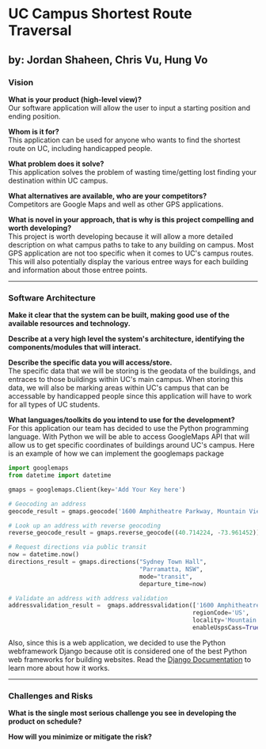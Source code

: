 # UC Campus Shortest Route Traversal
## by: Jordan Shaheen, Chris Vu, Hung Vo

### Vision
__What is your product (high-level view)?__<br>
Our software application will allow the user to input a starting position and ending position.

__Whom is it for?__<br>
This application can be used for anyone who wants to find the shortest route on UC, including handicapped people.

__What problem does it solve?__<br>
This application solves the problem of wasting time/getting lost finding your destination within UC campus.  

__What alternatives are available, who are your competitors?__<br>
Competitors are Google Maps and well as other GPS applications.

__What is novel in your approach, that is why is this project compelling and worth developing?__<br>
This project is worth developing because it will allow a more detailed description on what campus paths to take to any building on campus.
Most GPS application are not too specific when it comes to UC's campus routes. This will also potentially display the various entree ways
for each building and information about those entree points.
_________________________
### Software Architecture

__Make it clear that the system can be built, making good use of the available resources and technology.__<br>

__Describe at a very high level the system's architecture, identifying the components/modules that will interact.__<br>

__Describe the specific data you will access/store.__<br>
The specific data that we will be storing is the geodata of the buildings, and entraces to those buildings within UC's main campus.  When storing this data, we will also be marking areas within UC's campus that can be accessable by handicapped people since this application will have to work for all types of UC students.  

__What languages/toolkits do you intend to use for the development?__<br>
For this application our team has decided to use the Python programming language.  With Python we will be able to access GoogleMaps API that will allow us to get specific coordinates of buildings around UC's campus.  Here is an example of how we can implement the googlemaps package

```python
import googlemaps
from datetime import datetime

gmaps = googlemaps.Client(key='Add Your Key here')

# Geocoding an address
geocode_result = gmaps.geocode('1600 Amphitheatre Parkway, Mountain View, CA')

# Look up an address with reverse geocoding
reverse_geocode_result = gmaps.reverse_geocode((40.714224, -73.961452))

# Request directions via public transit
now = datetime.now()
directions_result = gmaps.directions("Sydney Town Hall",
                                     "Parramatta, NSW",
                                     mode="transit",
                                     departure_time=now)

# Validate an address with address validation
addressvalidation_result =  gmaps.addressvalidation(['1600 Amphitheatre Pk'], 
                                                    regionCode='US',
                                                    locality='Mountain View', 
                                                    enableUspsCass=True)
```

Also, since this is a web application, we decided to use the Python webframework Django because otit is considered one of the best Python web frameworks for building websites.  Read the [Django Documentation](https://www.djangoproject.com/) to learn more about how it works.
_________________________

### Challenges and Risks
__What is the single most serious challenge you see in developing the product on schedule?__<br>
  
__How will you minimize or mitigate the risk?__<br>
